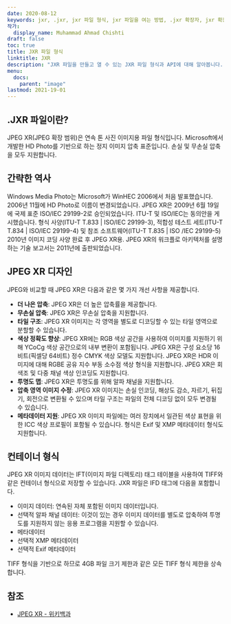 ```yaml
---
date: 2020-08-12
keywords: jxr, .jxr, jxr 파일 형식, jxr 파일을 여는 방법, .jxr 확장자, jxr 확장자
작가:
  display_name: Muhammad Ahmad Chishti
draft: false
toc: true
title: JXR 파일 형식
linktitle: JXR
description: "JXR 파일을 만들고 열 수 있는 JXR 파일 형식과 API에 대해 알아봅니다."
menu:
  docs:
    parent: "image"
lastmod: 2021-19-01
---
```


## .JXR 파일이란? ##

JPEG XR(JPEG 확장 범위)은 연속 톤 사진 이미지용 파일 형식입니다. Microsoft에서 개발한 HD Photo를 기반으로 하는 정지 이미지 압축 표준입니다. 손실 및 무손실 압축을 모두 지원합니다.

## 간략한 역사 ##

Windows Media Photo는 Microsoft가 WinHEC 2006에서 처음 발표했습니다. 2006년 11월에 HD Photo로 이름이 변경되었습니다. JPEG XR은 2009년 6월 19일에 국제 표준 ISO/IEC 29199-2로 승인되었습니다. ITU-T 및 ISO/IEC는 동의안을 게시했습니다. 형식 사양(ITU-T T.833 | ISO/IEC 29199-3), 적합성 테스트 세트(ITU-T T.834 | ISO/IEC 29199-4) 및 참조 소프트웨어(ITU-T T.835 | ISO /IEC 29199-5) 2010년 이미지 코딩 사양 완료 후 JPEG XR용. JPEG XR의 워크플로 아키텍처를 설명하는 기술 보고서는 2011년에 출판되었습니다.

## JPEG XR 디자인 ##

JPEG와 비교할 때 JPEG XR은 다음과 같은 몇 가지 개선 사항을 제공합니다.

- **더 나은 압축**: JPEG XR은 더 높은 압축률을 제공합니다.
- **무손실 압축**: JPEG XR은 무손실 압축을 지원합니다.
- **타일 구조**: JPEG XR 이미지는 각 영역을 별도로 디코딩할 수 있는 타일 영역으로 분할할 수 있습니다.
- **색상 정확도 향상**: JPEG XR에는 RGB 색상 공간을 사용하여 이미지를 지원하기 위해 YCoCg 색상 공간으로의 내부 변환이 포함됩니다. JPEG XR은 구성 요소당 16비트(픽셀당 64비트) 정수 CMYK 색상 모델도 지원합니다. JPEG XR은 HDR 이미지에 대해 RGBE 공유 지수 부동 소수점 색상 형식을 지원합니다. JPEG XR은 회색조 및 다중 채널 색상 인코딩도 지원합니다.
- **투명도 맵**: JPEG XR은 투명도를 위해 알파 채널을 지원합니다.
- **압축 영역 이미지 수정**: JPEG XR 이미지는 손실 인코딩, 해상도 감소, 자르기, 뒤집기, 회전으로 변환될 수 있으며 타일 구조는 파일의 전체 디코딩 없이 모두 변경될 수 있습니다.
- **메타데이터 지원**: JPEG XR 이미지 파일에는 여러 장치에서 일관된 색상 표현을 위한 ICC 색상 프로필이 포함될 수 있습니다. 형식은 Exif 및 XMP 메타데이터 형식도 지원합니다.

## 컨테이너 형식 ##

JPEG XR 이미지 데이터는 IFT(이미지 파일 디렉토리) 태그 테이블을 사용하여 TIFF와 같은 컨테이너 형식으로 저장할 수 있습니다. JXR 파일은 IFD 태그에 다음을 포함합니다.

- 이미지 데이터: 연속된 자체 포함된 이미지 데이터입니다.
- 선택적 알파 채널 데이터: 이것이 있는 경우 이미지 데이터를 별도로 압축하여 투명도를 지원하지 않는 응용 프로그램을 지원할 수 있습니다.
- 메타데이터
- 선택적 XMP 메타데이터
- 선택적 Exif 메타데이터

TIFF 형식을 기반으로 하므로 4GB 파일 크기 제한과 같은 모든 TIFF 형식 제한을 상속합니다.

## 참조 ##

- [JPEG XR - 위키백과](https://en.wikipedia.org/wiki/JPEG_XR)

